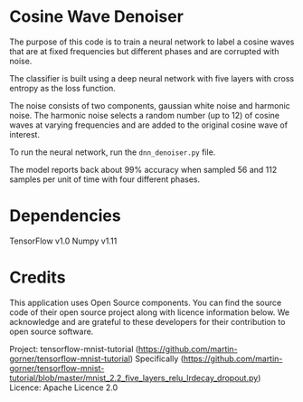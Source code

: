 Cosine Wave Denoiser
====================

The purpose of this code is to train a neural network
to label a cosine waves that are at fixed frequencies but 
different phases and are corrupted with noise. 

The classifier is built using a deep neural network with five
layers with cross entropy as the loss function.

The noise consists of two components, gaussian white noise
and harmonic noise. The harmonic noise 
selects a random number (up to 12) of cosine waves 
at varying frequencies and are added to the original
cosine wave of interest.

To run the neural network, run the `dnn_denoiser.py` file.

The model reports back about 99% accuracy when sampled
56 and 112 samples per unit of time with four different phases.

Dependencies
=============

TensorFlow v1.0
Numpy v1.11

Credits
==========

This application uses Open Source components. You can find
the source code of their open source project along with licence
information below. We acknowledge and are grateful to these
developers for their contribution to open source software.

Project: tensorflow-mnist-tutorial (https://github.com/martin-gorner/tensorflow-mnist-tutorial)
Specifically (https://github.com/martin-gorner/tensorflow-mnist-tutorial/blob/master/mnist_2.2_five_layers_relu_lrdecay_dropout.py)
Licence: Apache Licence 2.0


